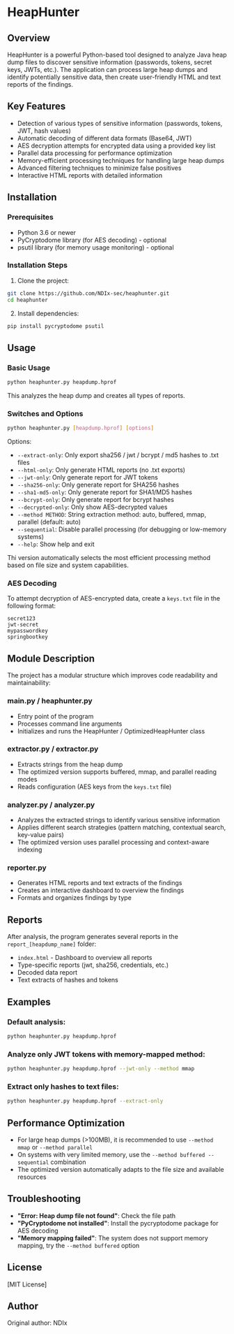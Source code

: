 # HeapHunter

## Overview

HeapHunter is a powerful Python-based tool designed to analyze Java heap dump files to discover sensitive information (passwords, tokens, secret keys, JWTs, etc.). The application can process large heap dumps and identify potentially sensitive data, then create user-friendly HTML and text reports of the findings.

## Key Features

- Detection of various types of sensitive information (passwords, tokens, JWT, hash values)
- Automatic decoding of different data formats (Base64, JWT)
- AES decryption attempts for encrypted data using a provided key list
- Parallel data processing for performance optimization
- Memory-efficient processing techniques for handling large heap dumps
- Advanced filtering techniques to minimize false positives
- Interactive HTML reports with detailed information

## Installation

### Prerequisites

- Python 3.6 or newer
- PyCryptodome library (for AES decoding) - optional
- psutil library (for memory usage monitoring) - optional

### Installation Steps

1. Clone the project:
```bash
git clone https://github.com/NDIx-sec/heaphunter.git
cd heaphunter
```

2. Install dependencies:
```bash
pip install pycryptodome psutil
```

## Usage

### Basic Usage

```bash
python heaphunter.py heapdump.hprof
```

This analyzes the heap dump and creates all types of reports.

### Switches and Options

```bash
python heaphunter.py [heapdump.hprof] [options]
```

Options:
- `--extract-only`: Only export sha256 / jwt / bcrypt / md5 hashes to .txt files
- `--html-only`: Only generate HTML reports (no .txt exports)
- `--jwt-only`: Only generate report for JWT tokens
- `--sha256-only`: Only generate report for SHA256 hashes
- `--sha1-md5-only`: Only generate report for SHA1/MD5 hashes
- `--bcrypt-only`: Only generate report for bcrypt hashes
- `--decrypted-only`: Only show AES-decrypted values
- `--method METHOD`: String extraction method: auto, buffered, mmap, parallel (default: auto)
- `--sequential`: Disable parallel processing (for debugging or low-memory systems)
- `--help`: Show help and exit


Thi version automatically selects the most efficient processing method based on file size and system capabilities.

### AES Decoding

To attempt decryption of AES-encrypted data, create a `keys.txt` file in the following format:

```
secret123
jwt-secret
mypasswordkey
springbootkey
```

## Module Description

The project has a modular structure which improves code readability and maintainability:

### main.py / heaphunter.py
- Entry point of the program
- Processes command line arguments
- Initializes and runs the HeapHunter / OptimizedHeapHunter class

### extractor.py / extractor.py
- Extracts strings from the heap dump
- The optimized version supports buffered, mmap, and parallel reading modes
- Reads configuration (AES keys from the `keys.txt` file)

### analyzer.py / analyzer.py
- Analyzes the extracted strings to identify various sensitive information
- Applies different search strategies (pattern matching, contextual search, key-value pairs)
- The optimized version uses parallel processing and context-aware indexing

### reporter.py
- Generates HTML reports and text extracts of the findings
- Creates an interactive dashboard to overview the findings
- Formats and organizes findings by type


## Reports

After analysis, the program generates several reports in the `report_[heapdump_name]` folder:

- `index.html` - Dashboard to overview all reports
- Type-specific reports (jwt, sha256, credentials, etc.)
- Decoded data report
- Text extracts of hashes and tokens

## Examples

### Default analysis:
```bash
python heaphunter.py heapdump.hprof
```

### Analyze only JWT tokens with memory-mapped method:
```bash
python heaphunter.py heapdump.hprof --jwt-only --method mmap
```

### Extract only hashes to text files:
```bash
python heaphunter.py heapdump.hprof --extract-only
```

## Performance Optimization

- For large heap dumps (>100MB), it is recommended to use `--method mmap` or `--method parallel`
- On systems with very limited memory, use the `--method buffered --sequential` combination
- The optimized version automatically adapts to the file size and available resources

## Troubleshooting

- **"Error: Heap dump file not found"**: Check the file path
- **"PyCryptodome not installed"**: Install the pycryptodome package for AES decoding
- **"Memory mapping failed"**: The system does not support memory mapping, try the `--method buffered` option

## License

[MIT License]

## Author

Original author: NDIx

